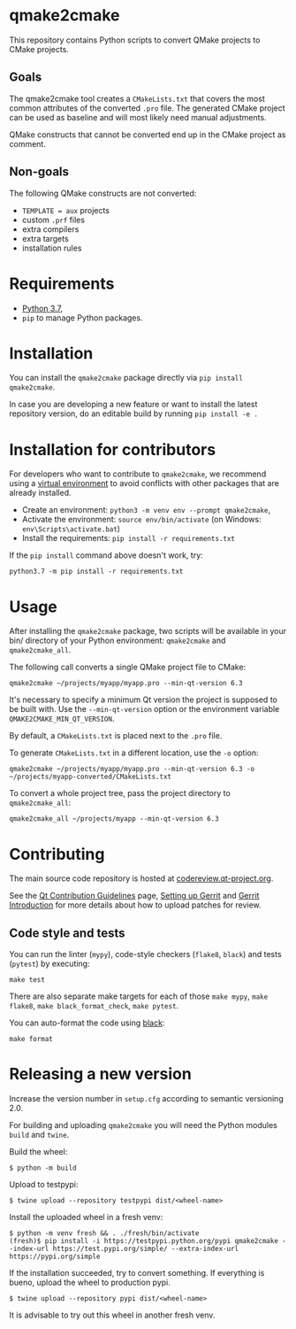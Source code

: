 # qmake2cmake

This repository contains Python scripts to convert QMake projects to
CMake projects.

## Goals

The qmake2cmake tool creates a `CMakeLists.txt` that covers the most common
attributes of the converted `.pro` file.  The generated CMake project can be
used as baseline and will most likely need manual adjustments.

QMake constructs that cannot be converted end up in the CMake project as
comment.

## Non-goals

The following QMake constructs are not converted:
- `TEMPLATE = aux` projects
- custom `.prf` files
- extra compilers
- extra targets
- installation rules

# Requirements

* [Python 3.7](https://www.python.org/downloads/),
* `pip` to manage Python packages.

# Installation

You can install the `qmake2cmake` package directly via `pip install
qmake2cmake`.

In case you are developing a new feature or want to install the latest
repository version, do an editable build by running `pip install -e .`

# Installation for contributors

For developers who want to contribute to `qmake2cmake`, we recommend
using a [virtual
environment](https://docs.python.org/3/library/venv.html) to avoid
conflicts with other packages that are already installed.

* Create an environment: `python3 -m venv env --prompt qmake2cmake`,
* Activate the environment: `source env/bin/activate`
  (on Windows: `env\Scripts\activate.bat`)
* Install the requirements: `pip install -r requirements.txt`

If the `pip install` command above doesn't work, try:

```
python3.7 -m pip install -r requirements.txt
```

# Usage

After installing the `qmake2cmake` package, two scripts will be
available in your bin/ directory of your Python environment:
`qmake2cmake` and `qmake2cmake_all`.

The following call converts a single QMake project file to CMake:
```
qmake2cmake ~/projects/myapp/myapp.pro --min-qt-version 6.3
```

It's necessary to specify a minimum Qt version the project is supposed
to be built with. Use the `--min-qt-version` option or the
environment variable `QMAKE2CMAKE_MIN_QT_VERSION`.

By default, a `CMakeLists.txt` is placed next to the `.pro` file.

To generate `CMakeLists.txt` in a different location, use the `-o` option:
```
qmake2cmake ~/projects/myapp/myapp.pro --min-qt-version 6.3 -o ~/projects/myapp-converted/CMakeLists.txt
```

To convert a whole project tree, pass the project directory to `qmake2cmake_all`:
```
qmake2cmake_all ~/projects/myapp --min-qt-version 6.3
```

# Contributing

The main source code repository is hosted at
[codereview.qt-project.org](https://codereview.qt-project.org/q/project:qt/qmake2cmake).

See the [Qt Contribution Guidelines](https://wiki.qt.io/Qt_Contribution_Guidelines)
page, [Setting up Gerrit](https://wiki.qt.io/Setting_up_Gerrit) and
[Gerrit Introduction](https://wiki.qt.io/Gerrit_Introduction) for more
details about how to upload patches for review.

## Code style and tests

You can run the linter (`mypy`), code-style checkers (`flake8`, `black`)
and tests (`pytest`) by executing:

```
make test
```

There are also separate make targets for each of those `make mypy`, `make flake8`,
`make black_format_check`, `make pytest`.

You can auto-format the code using [black](https://black.readthedocs.io/en/stable/):

```
make format
```


# Releasing a new version

Increase the version number in `setup.cfg` according to semantic versioning 2.0.

For building and uploading `qmake2cmake` you will need the Python
modules `build` and `twine`.

Build the wheel:
```
$ python -m build
```

Upload to testpypi:
```
$ twine upload --repository testpypi dist/<wheel-name>
```

Install the uploaded wheel in a fresh venv:
```
$ python -m venv fresh && . ./fresh/bin/activate
(fresh)$ pip install -i https://testpypi.python.org/pypi qmake2cmake --index-url https://test.pypi.org/simple/ --extra-index-url https://pypi.org/simple

```

If the installation succeeded, try to convert something.
If everything is bueno, upload the wheel to production pypi.

```
$ twine upload --repository pypi dist/<wheel-name>
```

It is advisable to try out this wheel in another fresh venv.
